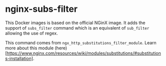 # nginx-subs-filter

This Docker images is based on the official NGinX image.
It adds the support of `subs_filter` command which is an equivalent of `sub_filter` allowing the use of regex.

This command comes from `ngx_http_substitutions_filter_module`. 
Learn more about this module (here)[https://www.nginx.com/resources/wiki/modules/substitutions/#substitutions-installation].
